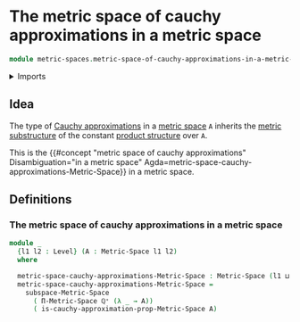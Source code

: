 # The metric space of cauchy approximations in a metric space

```agda
module metric-spaces.metric-space-of-cauchy-approximations-in-a-metric-space where
```

<details><summary>Imports</summary>

```agda
open import elementary-number-theory.positive-rational-numbers

open import foundation.universe-levels

open import metric-spaces.cauchy-approximations-metric-spaces
open import metric-spaces.dependent-products-metric-spaces
open import metric-spaces.metric-spaces
open import metric-spaces.subspaces-metric-spaces
```

</details>

## Idea

The type of
[Cauchy approximations](metric-spaces.cauchy-approximations-metric-spaces.md) in
a [metric space](metric-spaces.metric-spaces.md) `A` inherits the
[metric substructure](metric-spaces.subspaces-metric-spaces.md) of the constant
[product structure](metric-spaces.dependent-products-metric-spaces.md) over `A`.

This is the
{{#concept "metric space of cauchy approximations" Disambiguation="in a metric space" Agda=metric-space-cauchy-approximations-Metric-Space}}  in a metric space.

## Definitions

### The metric space of cauchy approximations in a metric space

```agda
module _
  {l1 l2 : Level} (A : Metric-Space l1 l2)
  where

  metric-space-cauchy-approximations-Metric-Space : Metric-Space (l1 ⊔ l2) l2
  metric-space-cauchy-approximations-Metric-Space =
    subspace-Metric-Space
      ( Π-Metric-Space ℚ⁺ (λ _ → A))
      ( is-cauchy-approximation-prop-Metric-Space A)
```
